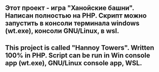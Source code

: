 Этот проект - игра "Ханойские башни". Написан полностью на PHP. Скрипт можно запустить в консоли терминала windows (wt.exe), консоли GNU/Linux, в wsl.
---
This project is called "Hannoy Towers". Written 100% in PHP. Script can be run in Win console app (wt.exe), GNU/Linux console app, WSL.
---
